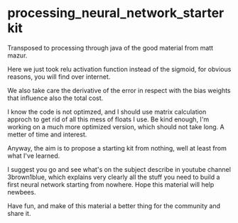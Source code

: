 # processing_neural_network_starterkit
Transposed to processing through java of the good material from matt mazur.

Here we just took relu activation function instead of the sigmoid, for obvious reasons, you will find over internet.

We also take care the derivative of the error in respect with the bias weights that influence also the total cost.

I know the code is not optimzed, and I should use matrix calculation approch to get rid of all this mess of floats I use.
Be kind enough, I'm working on a much more optimized version, which should not take long. A metter of time and interest.

Anyway, the aim is to propose a starting kit from nothing, well at least from what I've learned.

I suggest you go and see what's on the subject describe in youtube channel 3brown1blue,
which explains very clearly all the stuff you need to build a first neural network starting from nowhere.
Hope this material will help newbees.

Have fun, and make of this material a better thing for the community and share it.
